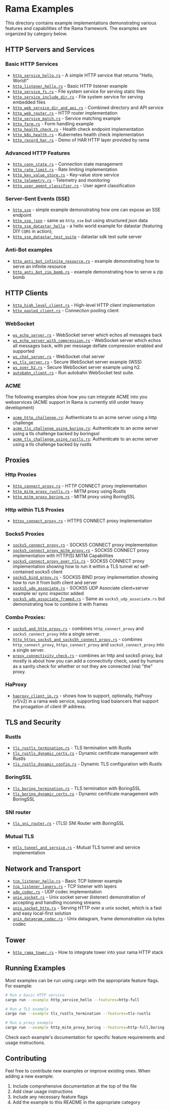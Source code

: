 # Rama Examples

This directory contains example implementations demonstrating various features and capabilities of the Rama framework. The examples are organized by category below.

## HTTP Servers and Services

### Basic HTTP Services
- [`http_service_hello.rs`](./http_service_hello.rs) - A simple HTTP service that returns "Hello, World!"
- [`http_listener_hello.rs`](./http_listener_hello.rs) - Basic HTTP listener example
- [`http_service_fs.rs`](./http_service_fs.rs) - File system service for serving static files
- [`http_service_include_dir.rs`](./http_service_include_dir.rs) - File system service for serving embedded files
- [`http_web_service_dir_and_api.rs`](./http_web_service_dir_and_api.rs) - Combined directory and API service
- [`http_web_router.rs`](./http_web_router.rs) - HTTP router implementation
- [`http_service_match.rs`](./http_service_match.rs) - Service matching example
- [`http_form.rs`](./http_form.rs) - Form handling example
- [`http_health_check.rs`](./http_health_check.rs) - Health check endpoint implementation
- [`http_k8s_health.rs`](./http_k8s_health.rs) - Kubernetes health check implementation
- [`http_record_har.rs`](./http_record_har.rs) - Demo of HAR HTTP layer provided by rama

### Advanced HTTP Features
- [`http_conn_state.rs`](./http_conn_state.rs) - Connection state management
- [`http_rate_limit.rs`](./http_rate_limit.rs) - Rate limiting implementation
- [`http_key_value_store.rs`](./http_key_value_store.rs) - Key-value store service
- [`http_telemetry.rs`](./http_telemetry.rs) - Telemetry and monitoring
- [`http_user_agent_classifier.rs`](./http_user_agent_classifier.rs) - User agent classification

### Server-Sent Events (SSE)
- [`http_sse`](./http_sse.rs) - simple example demonstrating how one can expose an SSE endpoint
- [`http_sse_json`](./http_sse_json.rs) - same as `http_sse` but using structured _json_ data
- [`http_sse_datastar_hello`](./http_sse_datastar_hello.rs) - a hello world example for datastar (featuring DIY `CQRS` in action);
- [`http_sse_datastar_test_suite`](./http_sse_datastar_test_suite.rs) - datastar sdk test suite server

### Anti-Bot examples

- [`http_anti_bot_infinite_resource.rs`](./http_anti_bot_infinite_resource.rs) - example demonstrating how to serve an infinite resource
- [`http_anti_bot_zip_bomb.rs`](./http_anti_bot_zip_bomb.rs) - example demonstrating how to serve a zip bomb

## HTTP Clients
- [`http_high_level_client.rs`](./http_high_level_client.rs) - High-level HTTP client implementation
- [`http_pooled_client.rs`](./http_pooled_client.rs) - Connection pooling client

### WebSocket
- [`ws_echo_server.rs`](./ws_echo_server.rs) - WebSocket server which echos all messages back
- [`ws_echo_server_with_compression.rs`](./ws_echo_server_with_compression.rs) - WebSocket server which echos all messages back, with per message deflate compression enabled and supported
- [`ws_chat_server.rs`](./ws_chat_server.rs) - WebSocket chat server
- [`ws_tls_server.rs`](./ws_tls_server.rs) - Secure WebSocket server example (WSS)
- [`ws_over_h2.rs`](./ws_over_h2.rs) - Secure WebSocket server example using h2.
- [`autobahn_client.rs`](./autobahn_client.rs) - Run autobahn WebSocket test suite.

### ACME
The following examples show how you can integrate ACME into you webservices (ACME support in Rama is currently still under heavy development)
- [`acme_http_challenge.rs`](./acme_http_challenge.rs): Authenticate to an acme server using a http challenge
- [`acme_tls_challenge_using_boring.rs`](./acme_tls_challenge_using_boring.rs): Authenticate to an acme server using a tls challenge backed by boringssl
- [`acme_tls_challenge_using_rustls.rs`](./acme_tls_challenge_using_rustls.rs): Authenticate to an acme server using a tls challenge backed by rustls

## Proxies

### Http Proxies

- [`http_connect_proxy.rs`](./http_connect_proxy.rs) - HTTP CONNECT proxy implementation
- [`http_mitm_proxy_rustls.rs`](./http_mitm_proxy_rustls.rs) - MITM proxy using Rustls
- [`http_mitm_proxy_boring.rs`](./http_mitm_proxy_boring.rs) - MITM proxy using BoringSSL

### Http within TLS Proxies

- [`https_connect_proxy.rs`](./https_connect_proxy.rs) - HTTPS CONNECT proxy implementation

### Socks5 Proxies

- [`socks5_connect_proxy.rs`](./socks5_connect_proxy.rs) - SOCKS5 CONNECT proxy implementation
- [`socks5_connect_proxy_mitm_proxy.rs`](./socks5_connect_proxy_mitm_proxy.rs) -
  SOCKS5 CONNECT proxy implementation with HTTP(S) MITM Capabilities
- [`socks5_connect_proxy_over_tls.rs`](./socks5_connect_proxy_over_tls.rs) -
  SOCKS5 CONNECT proxy implementation showing how to run it within a TLS tunnel w/ self-contained socks5 client
- [`socks5_bind_proxy.rs`](./socks5_bind_proxy.rs) -
  SOCKS5 BIND proxy implementation showing how to run it from both client and server
- [`socks5_udp_associate.rs`](./socks5_udp_associate.rs) -
  SOCKS5 UDP Associate client+server example w/ sync inspector added
- [`socks5_udp_associate_framed.rs`](./socks5_udp_associate_framed.rs) -
  Same as `socks5_udp_associate.rs` but demonstrating how to combine it with frames

### Combo Proxies:

- [`socks5_and_http_proxy.rs`](./socks5_and_http_proxy.rs) -
  combines `http_connect_proxy` and `socks5_connect_proxy` into a single server.
- [`http_https_socks5_and_socks5h_connect_proxy.rs`](./http_https_socks5_and_socks5h_connect_proxy.rs) -
  combines `http_connect_proxy`, `https_connect_proxy` and `socks5_connect_proxy` into a single server.
- [`proxy_connectivity_check.rs`](./proxy_connectivity_check.rs) -
  combines an http and socks5 proxy, but mostly is about how you can add a connectivity check,
  used by humans as a sanity check for whether or not they are connected (via) "the" proxy.

### HaProxy

- [`haproxy_client_ip.rs`](./haproxy_client_ip.rs) -
  shows how to support, optionally, HaProxy (v1/v2) in a rama web service,
  supporting load balancers that support the proagation of client IP address.

## TLS and Security

### Rustls
- [`tls_rustls_termination.rs`](./tls_rustls_termination.rs) - TLS termination with Rustls
- [`tls_rustls_dynamic_certs.rs`](./tls_rustls_dynamic_certs.rs) - Dynamic certificate management with Rustls
- [`tls_rustls_dynamic_config.rs`](./tls_rustls_dynamic_config.rs) - Dynamic TLS configuration with Rustls

### BoringSSL
- [`tls_boring_termination.rs`](./tls_boring_termination.rs) - TLS termination with BoringSSL
- [`tls_boring_dynamic_certs.rs`](./tls_boring_dynamic_certs.rs) - Dynamic certificate management with BoringSSL

### SNI router

- [`tls_sni_router.rs`](./tls_sni_router.rs) - (TLS) SNI Router with BoringSSL

### Mutual TLS
- [`mtls_tunnel_and_service.rs`](./mtls_tunnel_and_service.rs) - Mutual TLS tunnel and service implementation

## Network and Transport
- [`tcp_listener_hello.rs`](./tcp_listener_hello.rs) - Basic TCP listener example
- [`tcp_listener_layers.rs`](./tcp_listener_layers.rs) - TCP listener with layers
- [`udp_codec.rs`](./udp_codec.rs) - UDP codec implementation
- [`unix_socket.rs`](./unix_socket.rs) - Unix socket server (listener) demonstration of accepting and handling incoming streams
- [`unix_socket_http.rs`](./unix_socket_http.rs) - Serving HTTP over a unix socket, which is a fast and easy local-first solution
- [`unix_datagram_codec.rs`](./unix_datagram_codec.rs) - Unix datagram, frame demonstration via bytes codec

## Tower
- [`http_rama_tower.rs`](./http_rama_tower.rs) - How to integrate tower into your rama HTTP stack

## Running Examples

Most examples can be run using cargo with the appropriate feature flags. For example:

```bash
# Run a basic HTTP service
cargo run --example http_service_hello --features=http-full

# Run a TLS example
cargo run --example tls_rustls_termination --features=tls-rustls

# Run a proxy example
cargo run --example http_mitm_proxy_boring --features=http-full,boring
```

Check each example's documentation for specific feature requirements and usage instructions.

## Contributing

Feel free to contribute new examples or improve existing ones. When adding a new example:

1. Include comprehensive documentation at the top of the file
2. Add clear usage instructions
3. Include any necessary feature flags
4. Add the example to this README in the appropriate category
